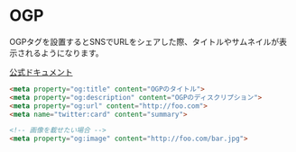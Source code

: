 # OGP

OGPタグを設置するとSNSでURLをシェアした際、タイトルやサムネイルが表示されるようになります。

[公式ドキュメント](http://ogp.me)

```html
<meta property="og:title" content="OGPのタイトル">
<meta property="og:description" content="OGPのディスクリプション">
<meta property="og:url" content="http://foo.com">
<meta name="twitter:card" content="summary">

<!-- 画像を載せたい場合 -->
<meta property="og:image" content="http://foo.com/bar.jpg">
```